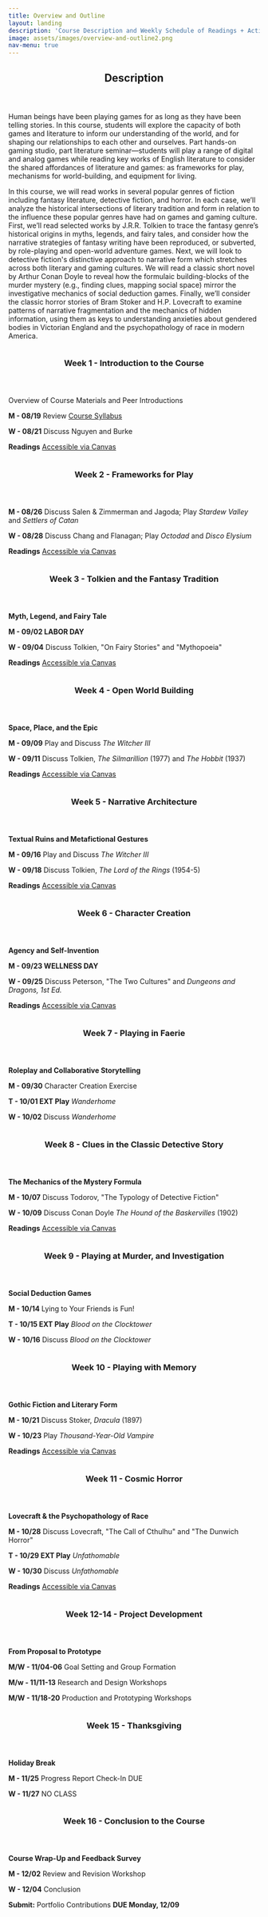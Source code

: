 ```yaml
---
title: Overview and Outline
layout: landing
description: 'Course Description and Weekly Schedule of Readings + Activities'
image: assets/images/overview-and-outline2.png
nav-menu: true
---
```


<!-- Main -->
<div id="main">

<!-- One -->
<section id="one">
	<div class="inner">
		<header class="major">
			<h2>Description</h2>
		</header>
		<p>Human beings have been playing games for as long as they have been telling stories. In this course, students will explore the capacity of both games and literature to inform our understanding of the world, and for shaping our relationships to each other and ourselves. Part hands-on gaming studio, part literature seminar—students will play a range of digital and analog games while reading key works of English literature to consider the shared affordances of literature and games: as frameworks for play, mechanisms for world-building, and equipment for living.</p>
		<p>In this course, we will read works in several popular genres of fiction including fantasy literature, detective fiction, and horror. In each case, we’ll analyze the historical intersections of literary tradition and form in relation to the influence these popular genres have had on games and gaming culture. First, we’ll read selected works by J.R.R. Tolkien to trace the fantasy genre’s historical origins in myths, legends, and fairy tales, and consider how the narrative strategies of fantasy writing have been reproduced, or subverted, by role-playing and open-world adventure games. Next, we will look to detective fiction's distinctive approach to narrative form which stretches across both literary and gaming cultures. We will read a classic short novel by Arthur Conan Doyle to reveal how the formulaic building-blocks of the murder mystery (e.g., finding clues, mapping social space) mirror the investigative mechanics of social deduction games. Finally, we’ll consider the classic horror stories of Bram Stoker and H.P. Lovecraft to examine patterns of narrative fragmentation and the mechanics of hidden information, using them as keys to understanding anxieties about gendered bodies in Victorian England and the psychopathology of race in modern America.</p>
	</div>
</section>

<!-- Two -->
<section id="two" class="spotlights">
	<section>
		<a href="generic.html" class="image">
			<img src="assets/images/week2.jpg" alt="" data-position="center center" />
		</a>
		<div class="content">
			<div class="inner">
				<header class="major">
					<h3>Week 1 - Introduction to the Course</h3>
				</header>
				<p>Overview of Course Materials and Peer Introductions</p>
				<p><strong>M - 08/19</strong> Review <a href="https://uncch.instructure.com/courses/64653/files/?preview=8283733" target="_blank">Course Syllabus</a></p>
				<p><strong>W - 08/21</strong> Discuss Nguyen and Burke</p>
				<p><strong>Readings</strong> <a href="https://uncch.instructure.com/courses/64653/files/folder/Readings" target="_blank">Accessible via Canvas</a></p>
			</div>
		</div>
	</section>
	<section>
		<a href="generic.html" class="image">
			<img src="assets/images/week2b.jpg" alt="" data-position="top center" />
		</a>
		<div class="content">
			<div class="inner">
				<header class="major">
					<h3>Week 2 - Frameworks for Play</h3>
				</header>
				<p><strong>M - 08/26</strong> Discuss Salen & Zimmerman and Jagoda; Play <em>Stardew Valley</em> and <em>Settlers of Catan</em></p>
				<p><strong>W - 08/28</strong> Discuss Chang and Flanagan; Play <em>Octodad</em> and <em>Disco Elysium</em></p>
				<p> <strong>Readings</strong> <a href="https://uncch.instructure.com/courses/64653/files/folder/Readings" target="_blank">Accessible via Canvas</a>
				</p>
			</div>
		</div>
	</section>
	<section>
		<a href="generic.html" class="image">
			<img src="assets/images/week3b.png" alt="" data-position="25% 25%" />
		</a>
		<div class="content">
			<div class="inner">
				<header class="major">
					<h3>Week 3 - Tolkien and the Fantasy Tradition</h3>
				</header>
				<p><strong>Myth, Legend, and Fairy Tale</strong>
				</p>
				<p><strong>M - 09/02 LABOR DAY</strong></p>
				<p><strong>W - 09/04</strong> Discuss Tolkien, "On Fairy Stories" and "Mythopoeia"</p>
				<p> <strong>Readings</strong> <a href="https://uncch.instructure.com/courses/64653/files/folder/Readings" target="_blank">Accessible via Canvas</a>
				</p>
			</div>
		</div>
	</section>
	<section>
		<a href="generic.html" class="image">
			<img src="assets/images/week4b.jpg" alt="" data-position="25% 25%" />
		</a>
		<div class="content">
			<div class="inner">
				<header class="major">
					<h3>Week 4 - Open World Building</h3>
				</header>
				<p><strong>Space, Place, and the Epic</strong>
				</p>
				<p><strong>M - 09/09</strong> Play and Discuss <em>The Witcher III</em>
				</p>
				<p><strong>W - 09/11</strong> Discuss Tolkien, <em>The Silmarillion</em> (1977) and <em> The Hobbit</em> (1937)</p>
				<p><strong>Readings</strong> <a href="https://uncch.instructure.com/courses/64653/files/folder/Readings" target="_blank">Accessible via Canvas</a></p>
			</div>
		</div>
	</section>
	<section>
		<a href="generic.html" class="image">
			<img src="assets/images/week5b.png" alt="" data-position="25% 25%" />
		</a>
		<div class="content">
			<div class="inner">
				<header class="major">
					<h3>Week 5 - Narrative Architecture</h3>
				</header>
				<p><strong>Textual Ruins and Metafictional Gestures</strong>
				</p>
				<p><strong>M - 09/16</strong> Play and Discuss <em>The Witcher III</em>
				</p>
				<p><strong>W - 09/18</strong> Discuss Tolkien, <em>The Lord of the Rings</em> (1954-5)
				</p>
				<p><strong>Readings</strong> <a href="https://uncch.instructure.com/courses/64653/files/folder/Readings" target="_blank">Accessible via Canvas</a></p>
			</div>
		</div>
	</section>
		<section>
		<a href="generic.html" class="image">
			<img src="assets/images/week6b.png" alt="" data-position="25% 25%" />
		</a>
		<div class="content">
			<div class="inner">
				<header class="major">
					<h3>Week 6 - Character Creation</h3>
				</header>
				<p><strong>Agency and Self-Invention</strong>
				</p>
				<p><strong>M - 09/23 WELLNESS DAY</strong> </p>
				<p><strong>W - 09/25</strong> Discuss Peterson, "The Two Cultures" and <em>Dungeons and Dragons, 1st Ed.</em></p>
				<p><strong>Readings</strong> <a href="https://uncch.instructure.com/courses/64653/files/folder/Readings" target="_blank">Accessible via Canvas</a></p>
			</div>
		</div>
	</section>
		<section>
		<a href="generic.html" class="image">
			<img src="assets/images/week7b.png" alt="" data-position="25% 25%" />
		</a>
		<div class="content">
			<div class="inner">
				<header class="major">
					<h3>Week 7 - Playing in Faerie</h3>
				</header>
				<p><strong>Roleplay and Collaborative Storytelling</strong>
				</p>
				<p><strong>M - 09/30</strong> Character Creation Exercise</p>
				<p><strong>T - 10/01 EXT Play</strong> <em>Wanderhome</em>
				</p>
				<p><strong>W - 10/02</strong> Discuss <em>Wanderhome</em></p>
			</div>
		</div>
	</section>
		<section>
		<a href="generic.html" class="image">
			<img src="assets/images/week9.jpg" alt="" data-position="25% 25%" />
		</a>
		<div class="content">
			<div class="inner">
				<header class="major">
					<h3>Week 8 - Clues in the Classic Detective Story</h3>
				</header>
				<p><strong>The Mechanics of the Mystery Formula</strong>
				</p>
				<p><strong>M - 10/07</strong> Discuss Todorov, "The Typology of Detective Fiction"</p>
				<p><strong>W - 10/09</strong> Discuss Conan Doyle <em>The Hound of the Baskervilles</em> (1902)
				</p>
				<p><strong>Readings</strong> <a href="https://uncch.instructure.com/courses/64653/files/folder/Readings" target="_blank">Accessible via Canvas</a></p>
			</div>
		</div>
	</section>
		<section>
		<a href="generic.html" class="image">
			<img src="assets/images/week10.jpg" alt="" data-position="25% 25%" />
		</a>
		<div class="content">
			<div class="inner">
				<header class="major">
					<h3>Week 9 - Playing at Murder, and Investigation</h3>
				</header>
				<p><strong>Social Deduction Games</strong>
				</p>
				<p><strong>M - 10/14</strong> Lying to Your Friends is Fun!</p> 
				<p><strong>T - 10/15 EXT Play</strong> <em>Blood on the Clocktower</em></p>
				<p><strong>W - 10/16</strong> Discuss <em> Blood on the Clocktower</em></p>
			</div>
		</div>
	</section>
		<section>
		<a href="generic.html" class="image">
			<img src="assets/images/week10b.jpg" alt="" data-position="25% 25%" />
		</a>
		<div class="content">
			<div class="inner">
				<header class="major">
					<h3>Week 10 - Playing with Memory</h3>
				</header>
				<p><strong>Gothic Fiction and Literary Form</strong>
				</p>
				<p><strong>M - 10/21</strong> Discuss Stoker, <em>Dracula</em> (1897)
				</p>
				<p><strong>W - 10/23</strong> Play <em>Thousand-Year-Old Vampire</em>
				</p>
				<p><strong>Readings</strong> <a href="https://uncch.instructure.com/courses/64653/files/folder/Readings" target="_blank">Accessible via Canvas</a></p>
			</div>
		</div>
	</section>
		<section>
		<a href="generic.html" class="image">
			<img src="assets/images/week11b.png" alt="" data-position="25% 25%" />
		</a>
		<div class="content">
			<div class="inner">
				<header class="major">
					<h3>Week 11 - Cosmic Horror</h3>
				</header>
				<p><strong>Lovecraft & the Psychopathology of Race</strong>
				</p>
				<p><strong>M - 10/28</strong> Discuss Lovecraft, "The Call of Cthulhu" and "The Dunwich Horror"
				</p>
				<p><strong>T - 10/29 EXT Play</strong> <em> Unfathomable</em></p>
				<p><strong>W - 10/30</strong> Discuss <em>Unfathomable</em></p>
				<p><strong>Readings</strong> <a href="https://uncch.instructure.com/courses/64653/files/folder/Readings" target="_blank">Accessible via Canvas</a></p>
			</div>
		</div>
	</section>
		<section>
		<a href="generic.html" class="image">
			<img src="assets/images/week12b.jpg" alt="" data-position="25% 25%" />
		</a>
		<div class="content">
			<div class="inner">
				<header class="major">
					<h3>Week 12-14 - Project Development</h3>
				</header>
				<p><strong>From Proposal to Prototype</strong>
				</p>
				<p><strong>M/W - 11/04-06</strong> Goal Setting and Group Formation</p>
				<p><strong>M/w - 11/11-13</strong> Research and Design Workshops</p>
				<p><strong>M/W - 11/18-20</strong> Production and Prototyping Workshops</p>
			</div>
		</div>
	</section>
		<section>
		<a href="generic.html" class="image">
			<img src="assets/images/thanks.jpg" alt="" data-position="25% 25%" />
		</a>
		<div class="content">
			<div class="inner">
				<header class="major">
					<h3>Week 15 - Thanksgiving</h3>
				</header>
				<p><strong>Holiday Break</strong>
				</p>
				<p><strong>M - 11/25</strong> Progress Report Check-In DUE</p>
				<p><strong>W - 11/27</strong> NO CLASS</p>
			</div>
		</div>
	</section>
		<section>
		<a href="generic.html" class="image">
			<img src="assets/images/week16.jpg" alt="" data-position="25% 25%" />
		</a>
		<div class="content">
			<div class="inner">
				<header class="major">
					<h3>Week 16 - Conclusion to the Course</h3>
				</header>
				<p><strong>Course Wrap-Up and Feedback Survey</strong>
				</p>
				<p><strong>M - 12/02</strong> Review and Revision Workshop</p>
				<p><strong>W - 12/04</strong> Conclusion</p>
				<p><strong>Submit:</strong> Portfolio Contributions <strong>DUE Monday, 12/09</strong>
				</p>
			</div>
		</div>
	</section>
</section>
</div>
